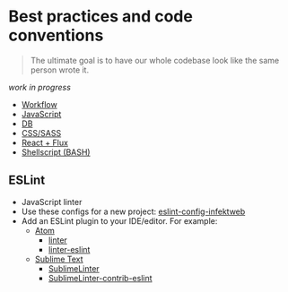 # Best practices and code conventions

  > The ultimate goal is to have our whole codebase look like the same person wrote it.

  *work in progress*

  * [Workflow](https://github.com/infektweb/conventions/blob/master/docs/workflow.md)
  * [JavaScript](https://github.com/infektweb/conventions/blob/master/docs/javascript.md)
  * [DB](https://github.com/infektweb/conventions/blob/master/docs/db.md)
  * [CSS/SASS](https://github.com/infektweb/conventions/blob/master/docs/css.md)
  * [React + Flux](https://github.com/infektweb/conventions/blob/master/docs/react-flux.md)
  * [Shellscript (BASH)](docs/shellscript.md)

## ESLint

  * JavaScript linter
  * Use these configs for a new project: [eslint-config-infektweb](https://github.com/infektweb/eslint-config-infektweb)
  * Add an ESLint plugin to your IDE/editor. For example:
    * [Atom](https://atom.io/)
      * [linter](https://atom.io/packages/linter)
      * [linter-eslint](https://atom.io/packages/linter-eslint)
    * [Sublime Text](http://www.sublimetext.com/)
      * [SublimeLinter](https://packagecontrol.io/packages/SublimeLinter)
      * [Sublime​Linter-contrib-eslint](https://packagecontrol.io/packages/SublimeLinter-contrib-eslint)

